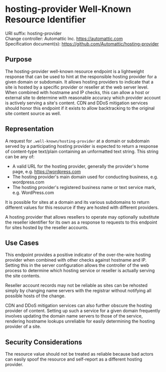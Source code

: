 # hosting-provider Well-Known Resource Identifier

URI suffix: hosting-provider  
Change controller: Automattic Inc. <https://automattic.com>  
Specification document(s): https://github.com/Automattic/hosting-provider  

## Purpose

The hosting-provider well-known resource endpoint is a lightweight response that can be used to hint at the responsible hosting provider for a given domain or subdomain. It allows hosting providers to indicate that a site is hosted by a specific provider or reseller at the web server level. When combined with hostname and IP checks, this can allow a host or external site to determine with reasonable accuracy which provider account is actively serving a site's content. CDN and DDoS mitigation services should honor this endpoint if it exists to allow backtracking to the original site content source as well.

## Representation

A request for `.well-known/hosting-provider` at a domain or subdomain served by a participating hosting provider is expected to return a response of content-type text/plain containing an unformatted text string. This string can be any of:
- A valid URL for the hosting provider, generally the provider's home page, e.g. https://wordpress.com
- The hosting provider's main domain used for conducting business, e.g. wordpress.com
- The hosting provider's registered business name or text service mark, e.g. WordPress.com  

It is possible for sites at a domain and its various subdomains to return different values for this resource if they are hosted with different providers.

A hosting provider that allows resellers to operate may optionally substitute the reseller identifier for its own as a response to requests to this endpoint for sites hosted by the reseller accounts.

## Use Cases

This endpoint provides a positive indicator of the over-the-wire hosting provider when combined with other checks against hostname and IP. Setting this in the server configuration allows the controller of the web process to determine which hosting service or reseller is actually serving the site contents.

Reseller account records may not be reliable as sites can be rehosted simply by changing name servers with the registrar without notifying all possible hosts of the change.

CDN and DDoS mitigation services can also further obscure the hosting provider of content. Setting up such a service for a given domain frequently involves updating the domain name servers to those of the service, rendering hostname lookups unreliable for easily determining the hosting provider of a site.

## Security Considerations

The resource value should not be treated as reliable because bad actors can easily spoof the resource and self-report as a different hosting provider.
